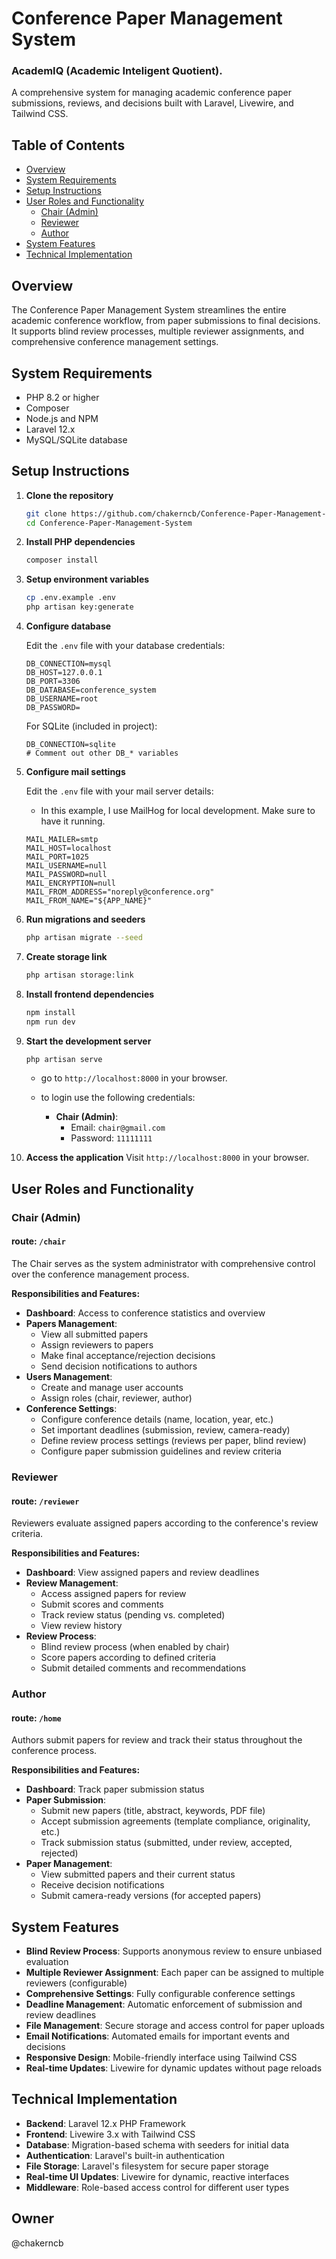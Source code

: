 # Conference Paper Management System

 ### AcademIQ (Academic Inteligent Quotient).
A comprehensive system for managing academic conference paper submissions, reviews, and decisions built with Laravel, Livewire, and Tailwind CSS.

## Table of Contents

- [Overview](#overview)
- [System Requirements](#system-requirements)
- [Setup Instructions](#setup-instructions)
- [User Roles and Functionality](#user-roles-and-functionality)
  - [Chair (Admin)](#chair-admin)
  - [Reviewer](#reviewer)
  - [Author](#author)
- [System Features](#system-features)
- [Technical Implementation](#technical-implementation)

## Overview

The Conference Paper Management System streamlines the entire academic conference workflow, from paper submissions to final decisions. It supports blind review processes, multiple reviewer assignments, and comprehensive conference management settings.

## System Requirements

- PHP 8.2 or higher
- Composer
- Node.js and NPM
- Laravel 12.x
- MySQL/SQLite database

## Setup Instructions

1. **Clone the repository**

   ```bash
   git clone https://github.com/chakerncb/Conference-Paper-Management-System.git
   cd Conference-Paper-Management-System
   ```

2. **Install PHP dependencies**

   ```bash
   composer install
   ```

3. **Setup environment variables**

   ```bash
   cp .env.example .env
   php artisan key:generate
   ```

4. **Configure database**
   
   Edit the `.env` file with your database credentials:

   ```env
   DB_CONNECTION=mysql
   DB_HOST=127.0.0.1
   DB_PORT=3306
   DB_DATABASE=conference_system
   DB_USERNAME=root
   DB_PASSWORD=
   ```
   
   For SQLite (included in project):

   ```env
   DB_CONNECTION=sqlite
   # Comment out other DB_* variables
   ```

5. **Configure mail settings**
   
   Edit the `.env` file with your mail server details:

   - In this example, I use MailHog for local development. Make sure to have it running.

   ```env
   MAIL_MAILER=smtp
   MAIL_HOST=localhost
   MAIL_PORT=1025
   MAIL_USERNAME=null
   MAIL_PASSWORD=null
   MAIL_ENCRYPTION=null
   MAIL_FROM_ADDRESS="noreply@conference.org"
   MAIL_FROM_NAME="${APP_NAME}"
   ```

6. **Run migrations and seeders**

   ```bash
   php artisan migrate --seed
   ```

7. **Create storage link**

   ```bash
   php artisan storage:link
   ```

8. **Install frontend dependencies**

   ```bash
   npm install
   npm run dev
   ```

9. **Start the development server**

   ```bash
   php artisan serve
   ```

   - go to `http://localhost:8000` in your browser.
   
   - to login use the following credentials:
     - **Chair (Admin)**: 
       - Email: `chair@gmail.com`
       - Password: `11111111`

10. **Access the application**
    Visit `http://localhost:8000` in your browser.

## User Roles and Functionality

### Chair (Admin)

 #### route: `/chair`

The Chair serves as the system administrator with comprehensive control over the conference management process.

**Responsibilities and Features:**

- **Dashboard**: Access to conference statistics and overview
- **Papers Management**:
  - View all submitted papers
  - Assign reviewers to papers
  - Make final acceptance/rejection decisions
  - Send decision notifications to authors
- **Users Management**:
  - Create and manage user accounts
  - Assign roles (chair, reviewer, author)
- **Conference Settings**:
  - Configure conference details (name, location, year, etc.)
  - Set important deadlines (submission, review, camera-ready)
  - Define review process settings (reviews per paper, blind review)
  - Configure paper submission guidelines and review criteria

### Reviewer

#### route: `/reviewer`

Reviewers evaluate assigned papers according to the conference's review criteria.

**Responsibilities and Features:**

- **Dashboard**: View assigned papers and review deadlines
- **Review Management**:
  - Access assigned papers for review
  - Submit scores and comments
  - Track review status (pending vs. completed)
  - View review history
- **Review Process**:
  - Blind review process (when enabled by chair)
  - Score papers according to defined criteria
  - Submit detailed comments and recommendations

### Author

#### route: `/home`

Authors submit papers for review and track their status throughout the conference process.

**Responsibilities and Features:**

- **Dashboard**: Track paper submission status
- **Paper Submission**:
  - Submit new papers (title, abstract, keywords, PDF file)
  - Accept submission agreements (template compliance, originality, etc.)
  - Track submission status (submitted, under review, accepted, rejected)
- **Paper Management**:
  - View submitted papers and their current status
  - Receive decision notifications
  - Submit camera-ready versions (for accepted papers)

## System Features

- **Blind Review Process**: Supports anonymous review to ensure unbiased evaluation
- **Multiple Reviewer Assignment**: Each paper can be assigned to multiple reviewers (configurable)
- **Comprehensive Settings**: Fully configurable conference settings
- **Deadline Management**: Automatic enforcement of submission and review deadlines
- **File Management**: Secure storage and access control for paper uploads
- **Email Notifications**: Automated emails for important events and decisions
- **Responsive Design**: Mobile-friendly interface using Tailwind CSS
- **Real-time Updates**: Livewire for dynamic updates without page reloads

## Technical Implementation

- **Backend**: Laravel 12.x PHP Framework
- **Frontend**: Livewire 3.x with Tailwind CSS
- **Database**: Migration-based schema with seeders for initial data
- **Authentication**: Laravel's built-in authentication
- **File Storage**: Laravel's filesystem for secure paper storage
- **Real-time UI Updates**: Livewire for dynamic, reactive interfaces
- **Middleware**: Role-based access control for different user types

## Owner 
@chakerncb 
